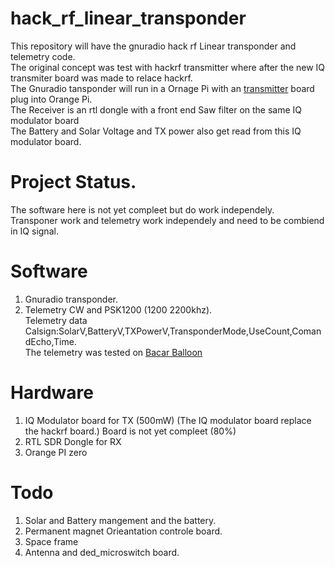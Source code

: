 # hack_rf_linear_transponder
This repository will have the gnuradio hack rf Linear transponder and telemetry code.<br>
The original concept was test with hackrf transmitter where after the new IQ transmiter board was made to relace hackrf.<br>
The Gnuradio tansponder will run in a Ornage Pi with an <a href="https://github.com/antonjan/IQ_Modulator>IQ_Modulator" >transmitter</a> board plug into Orange Pi.<br>
The Receiver is an rtl dongle with a front end Saw filter on the same IQ modulator board<br>
The Battery and Solar Voltage and TX power also get read from this IQ modulator board.<br>
# Project Status.
The software here is not yet compleet but do work independely.<br>
Transponer work and telemetry work independely and need to be combiend in IQ signal.<br>
# Software
1) Gnuradio transponder.
2) Telemetry CW and PSK1200 (1200 2200khz).<br>
Telemetry data Calsign:SolarV,BatteryV,TXPowerV,TransponderMode,UseCount,ComandEcho,Time.<br>
The telemetry was tested on <a href="https://github.com/antonjan/Bacar_Raspberry_tx"> Bacar Balloon</a> 
# Hardware
1) IQ Modulator board for TX (500mW) (The IQ modulator board replace the hackrf board.) Board is not yet compleet (80%)<br>
2) RTL SDR Dongle for RX<br>
3) Orange PI zero<br>
# Todo
1) Solar and Battery mangement and the battery.<br>
2) Permanent magnet Orieantation controle board.<br>
3) Space frame<br>
4) Antenna and ded_microswitch board.<br>

